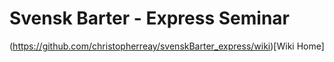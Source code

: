 # Svensk Barter - Express Seminar

(https://github.com/christopherreay/svenskBarter_express/wiki)[Wiki Home]
